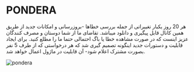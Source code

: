  # PONDERA<div dir="rtl">

 هر 20 روز یکبار تغییراتی از جمله بررسی خطاها -بروزرسانی و امکانات جدید از طریق همین کانال قابل پیگیری و دانلود میباشد.
 تقاضای ما از شما دوستان و مصرف کنندگان عزیز اینست که در صورت مشاهده خطا یا باگ احتمالی حتما ما را مطلع کنید.
 برای ایجاد قابلیت و دستورات جدید اینگونه تصمیم گیری شد که هر درخواستی که از طرف 5 نفر بصورت مشترک اعلام شود-
 آن قابلیت در ماژول اعمال خواهد شد.

</div>


![pondera](https://github.com/user-attachments/assets/36e54e2a-d7eb-484e-80cc-14bd685ddc96)
